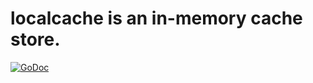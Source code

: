 # localcache is an in-memory cache store.

[![GoDoc](https://godoc.org/github.com/leaxoy/localcache?status.svg)](https://godoc.org/github.com/leaxoy/localcache)
